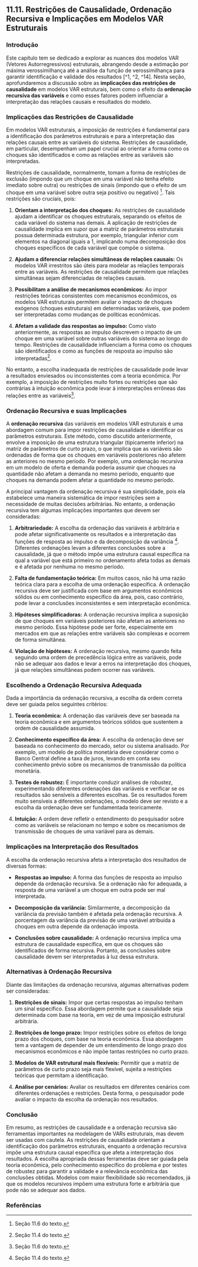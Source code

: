 ## 11.11. Restrições de Causalidade, Ordenação Recursiva e Implicações em Modelos VAR Estruturais

### Introdução

Este capítulo tem se dedicado a explorar as nuances dos modelos VAR (Vetores Autorregressivos) estruturais, abrangendo desde a estimação por máxima verossimilhança até a análise da função de verossimilhança para garantir identificação e validade dos resultados [^1, ^2, ^14]. Nesta seção, aprofundaremos a discussão sobre as **implicações das restrições de causalidade** em modelos VAR estruturais, bem como o efeito da **ordenação recursiva das variáveis** e como esses fatores podem influenciar a interpretação das relações causais e resultados do modelo.

### Implicações das Restrições de Causalidade

Em modelos VAR estruturais, a imposição de restrições é fundamental para a identificação dos parâmetros estruturais e para a interpretação das relações causais entre as variáveis do sistema. Restrições de causalidade, em particular, desempenham um papel crucial ao orientar a forma como os choques são identificados e como as relações entre as variáveis são interpretadas.

Restrições de causalidade, normalmente, tomam a forma de restrições de exclusão (impondo que um choque em uma variável não tenha efeito imediato sobre outra) ou restrições de sinais (impondo que o efeito de um choque em uma variável sobre outra seja positivo ou negativo) [^2]. Tais restrições são cruciais, pois:
1. **Orientam a interpretação dos choques:** As restrições de causalidade ajudam a identificar os choques estruturais, separando os efeitos de cada variável do sistema nas demais. A aplicação de restrições de causalidade implica em supor que a matriz de parâmetros estruturais possua determinada estrutura, por exemplo, triangular inferior com elementos na diagonal iguais a 1, implicando numa decomposição dos choques específicos de cada variável que compõe o sistema.

2.  **Ajudam a diferenciar relações simultâneas de relações causais:** Os modelos VAR irrestritos são úteis para modelar as relações temporais entre as variáveis. As restrições de causalidade permitem que relações simultâneas sejam diferenciadas de relações causais.

3.  **Possibilitam a análise de mecanismos econômicos:** Ao impor restrições teóricas consistentes com mecanismos econômicos, os modelos VAR estruturais permitem avaliar o impacto de choques exógenos (choques estruturais) em determinadas variáveis, que podem ser interpretadas como mudanças de políticas econômicas.

4.  **Afetam a validade das respostas ao impulso:** Como visto anteriormente, as respostas ao impulso descrevem o impacto de um choque em uma variável sobre outras variáveis do sistema ao longo do tempo. Restrições de causalidade influenciam a forma como os choques são identificados e como as funções de resposta ao impulso são interpretadas[^4].

No entanto, a escolha inadequada de restrições de causalidade pode levar a resultados enviesados ou inconsistentes com a teoria econômica. Por exemplo, a imposição de restrições muito fortes ou restrições que são contrárias à intuição econômica pode levar à interpretações errôneas das relações entre as variáveis[^2].

### Ordenação Recursiva e suas Implicações

A **ordenação recursiva** das variáveis em modelos VAR estruturais é uma abordagem comum para impor restrições de causalidade e identificar os parâmetros estruturais. Este método, como discutido anteriormente, envolve a imposição de uma estrutura triangular (tipicamente inferior) na matriz de parâmetros de curto prazo, o que implica que as variáveis são ordenadas de forma que os choques em variáveis posteriores não afetem as anteriores no mesmo período. Por exemplo, uma ordenação recursiva em um modelo de oferta e demanda poderia assumir que choques na quantidade não afetam a demanda no mesmo período, enquanto que choques na demanda podem afetar a quantidade no mesmo período.

A principal vantagem da ordenação recursiva é sua simplicidade, pois ela estabelece uma maneira sistemática de impor restrições sem a necessidade de muitas decisões arbitrárias. No entanto, a ordenação recursiva tem algumas implicações importantes que devem ser consideradas:
1.  **Arbitrariedade:** A escolha da ordenação das variáveis é arbitrária e pode afetar significativamente os resultados e a interpretação das funções de resposta ao impulso e da decomposição da variância [^4]. Diferentes ordenações levam a diferentes conclusões sobre a causalidade, já que o método impõe uma estrutura causal específica na qual a variável que está primeiro no ordenamento afeta todas as demais e é afetada por nenhuma no mesmo período.

2.  **Falta de fundamentação teórica:** Em muitos casos, não há uma razão teórica clara para a escolha de uma ordenação específica. A ordenação recursiva deve ser justificada com base em argumentos econômicos sólidos ou em conhecimento específico da área, pois, caso contrário, pode levar a conclusões inconsistentes e sem interpretação econômica.

3.  **Hipóteses simplificadoras:** A ordenação recursiva implica a suposição de que choques em variáveis posteriores não afetam as anteriores no mesmo período. Essa hipótese pode ser forte, especialmente em mercados em que as relações entre variáveis são complexas e ocorrem de forma simultânea.

4.  **Violação de hipóteses:** A ordenação recursiva, mesmo quando feita seguindo uma ordem de precedência lógica entre as variáveis, pode não se adequar aos dados e levar a erros na interpretação dos choques, já que relações simultâneas podem ocorrer nas variáveis.

### Escolhendo a Ordenação Recursiva Adequada

Dada a importância da ordenação recursiva, a escolha da ordem correta deve ser guiada pelos seguintes critérios:
1.  **Teoria econômica:** A ordenação das variáveis deve ser baseada na teoria econômica e em argumentos teóricos sólidos que sustentem a ordem de causalidade assumida.

2.  **Conhecimento específico da área:** A escolha da ordenação deve ser baseada no conhecimento do mercado, setor ou sistema analisado. Por exemplo, um modelo de política monetária deve considerar como o Banco Central define a taxa de juros, levando em conta seu conhecimento prévio sobre os mecanismos de transmissão da política monetária.

3. **Testes de robustez:** É importante conduzir análises de robustez, experimentando diferentes ordenações das variáveis e verificar se os resultados são sensíveis a diferentes escolhas. Se os resultados forem muito sensíveis a diferentes ordenações, o modelo deve ser revisto e a escolha da ordenação deve ser fundamentada teoricamente.

4. **Intuição:** A ordem deve refletir o entendimento do pesquisador sobre como as variáveis se relacionam no tempo e sobre os mecanismos de transmissão de choques de uma variável para as demais.

### Implicações na Interpretação dos Resultados

A escolha da ordenação recursiva afeta a interpretação dos resultados de diversas formas:

*   **Respostas ao impulso:** A forma das funções de resposta ao impulso depende da ordenação recursiva. Se a ordenação não for adequada, a resposta de uma variável a um choque em outra pode ser mal interpretada.

*   **Decomposição da variância:** Similarmente, a decomposição da variância da previsão também é afetada pela ordenação recursiva. A porcentagem da variância da previsão de uma variável atribuída a choques em outra depende da ordenação imposta.

*   **Conclusões sobre causalidade:** A ordenação recursiva implica uma estrutura de causalidade específica, em que os choques são identificados de forma recursiva. Portanto, as conclusões sobre causalidade devem ser interpretadas à luz dessa estrutura.

### Alternativas à Ordenação Recursiva

Diante das limitações da ordenação recursiva, algumas alternativas podem ser consideradas:
1. **Restrições de sinais:** Impor que certas respostas ao impulso tenham um sinal específico. Essa abordagem permite que a causalidade seja determinada com base na teoria, em vez de uma imposição estrutural arbitrária.

2.  **Restrições de longo prazo:** Impor restrições sobre os efeitos de longo prazo dos choques, com base na teoria econômica. Essa abordagem tem a vantagem de depender de um entendimento de longo prazo dos mecanismos econômicos e não impõe tantas restrições no curto prazo.

3.  **Modelos de VAR estrutural mais flexíveis:** Permitir que a matriz de parâmetros de curto prazo seja mais flexível, sujeita a restrições teóricas que permitam a identificação.

4. **Análise por cenários:** Avaliar os resultados em diferentes cenários com diferentes ordenações e restrições. Desta forma, o pesquisador pode avaliar o impacto da escolha da ordenação nos resultados.

### Conclusão

Em resumo, as restrições de causalidade e a ordenação recursiva são ferramentas importantes na modelagem de VARs estruturais, mas devem ser usadas com cautela. As restrições de causalidade orientam a identificação dos parâmetros estruturais, enquanto a ordenação recursiva impõe uma estrutura causal específica que afeta a interpretação dos resultados. A escolha apropriada dessas ferramentas deve ser guiada pela teoria econômica, pelo conhecimento específico do problema e por testes de robustez para garantir a validade e a relevância econômica das conclusões obtidas. Modelos com maior flexibilidade são recomendados, já que os modelos recursivos impõem uma estrutura forte e arbitrária que pode não se adequar aos dados.

### Referências

[^1]: Seções anteriores do texto (sem OCR, conceitos de VAR foram definidos anteriormente).
[^2]: Seção 11.6 do texto.
[^4]: Seção 11.4 do texto.
[^14]: Seção 11.1 do texto.
<!-- END -->
